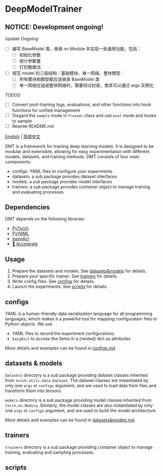 # DeepModelTrainer

## NOTICE: Development ongoing!

Update Ongoing:

- [ ] 编写 BaseModel 类，继承 nn.Module 并实现一些通用功能，包括：
  - [ ] 初始化参数
  - [ ] 统计参数量
  - [ ] 打印数据流
- [ ] 规范 model 的三级结构：基础模块、单一网络、整体模型
  - [ ] 所有模块和模型都应该继承 BaseModel 类
  - [ ] 单一网络在组成整体网络时，需要经过封装，使其可以通过 args 实例化

TODOS:

- [ ] Convert post-training logs, evaluations, and other functions into hook functions for unified management
- [ ] Disgard the `sample` mode in `Trainer` class and use `eval` mode and hooks to sample
- [ ] Rewrite README.md

[English](/README.md) | [简体中文](/readme/README_zh_CN.md)

DMT is a framework for training deep learning models. It is designed to be modular and extensible, allowing for easy experimentation with different models, datasets, and training methods. DMT consists of four main components:

- configs:  YAML files to configure your experiments
- datasets: a sub package provides dataset interfaces
- models:   a sub package provides model interfaces
- trainers: a sub package provides container object to manage training and evaluating processes

## Dependencies

DMT depends on the following libraries:

- [PyTorch](https://pytorch.org/)
- [PyYAML](https://pyyaml.org/)
- [easydict](https://github.com/makinacorpus/easydict)
- [🤗 Accelerate](https://github.com/huggingface/accelerate)

## Usage

1. Prepare the datasets and models. See [datasets&models](#datasets--models) for details.
2. Prepare your specific trainer. See [trainers](#trainers) for details.
3. Write config files. See [configs](#configs) for details.
4. Launch the experiments. See [scripts](#scripts) for details.

## configs

YAML is a human-friendly data serialization language for all programming languages, which makes it a powerful tool for mapping configuration files to Python objects. We use

- YAML files to record the experiment configurations
- `EasyDict` to access the items in a (nested) dict as attributes

More details and examples can be found in [configs.md](readme/configs.md).

## datasets & models

`datasets` directory is a sub package providing dataset classes inherited from `torch.utils.data.Dataset`. The dataset classes are instantiated by only one `args` or `configs` argument, and are used to load data from files and transform them into tensors.

`models` directory is a sub package providing model classes inherited from `torch.nn.Module`. Similarly, the model classes are also instantiated by only one `args` or `configs` argument, and are used to build the model architecture.

More details and examples can be found in [datasets&models.md](readme/datasets&models.md).

## trainers

`trainers` directory is a sub package providing container object to manage training, evaluating and sampling processes.  

## scripts
